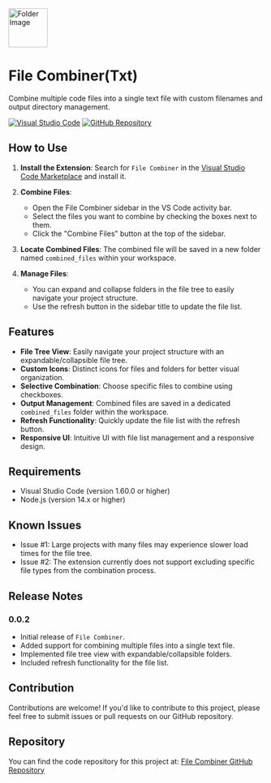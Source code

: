 <img src="https://github.com/user-attachments/assets/500953e7-2a72-4fb6-82ac-59f2d702fefd" alt="Folder Image" width="77"/>

# File Combiner(Txt)

Combine multiple code files into a single text file with custom filenames and output directory management.

[![Visual Studio Code](https://img.shields.io/visual-studio-marketplace/i/Varunpanchal.file-combiner)](https://marketplace.visualstudio.com/items?itemName=Varunpanchal.file-combiner)
[![GitHub Repository](https://img.shields.io/badge/GitHub-Repository-blue)](https://github.com/ImNotVarun/Vscode-Extention_CodeToTxt)

## How to Use

1. **Install the Extension**: Search for `File Combiner` in the [Visual Studio Code Marketplace](https://marketplace.visualstudio.com/items?itemName=Varunpanchal.file-combiner) and install it.

2. **Combine Files**:
   - Open the File Combiner sidebar in the VS Code activity bar.
   - Select the files you want to combine by checking the boxes next to them.
   - Click the "Combine Files" button at the top of the sidebar.

3. **Locate Combined Files**: The combined file will be saved in a new folder named `combined_files` within your workspace.

4. **Manage Files**:
   - You can expand and collapse folders in the file tree to easily navigate your project structure.
   - Use the refresh button in the sidebar title to update the file list.

## Features

- **File Tree View**: Easily navigate your project structure with an expandable/collapsible file tree.
- **Custom Icons**: Distinct icons for files and folders for better visual organization.
- **Selective Combination**: Choose specific files to combine using checkboxes.
- **Output Management**: Combined files are saved in a dedicated `combined_files` folder within the workspace.
- **Refresh Functionality**: Quickly update the file list with the refresh button.
- **Responsive UI**: Intuitive UI with file list management and a responsive design.

## Requirements

- Visual Studio Code (version 1.60.0 or higher)
- Node.js (version 14.x or higher)


## Known Issues

* Issue #1: Large projects with many files may experience slower load times for the file tree.
* Issue #2: The extension currently does not support excluding specific file types from the combination process.

## Release Notes

### 0.0.2

- Initial release of `File Combiner`.
- Added support for combining multiple files into a single text file.
- Implemented file tree view with expandable/collapsible folders.
- Included refresh functionality for the file list.

## Contribution

Contributions are welcome! If you'd like to contribute to this project, please feel free to submit issues or pull requests on our GitHub repository.

## Repository

You can find the code repository for this project at: [File Combiner GitHub Repository](https://github.com/ImNotVarun/Vscode-Extention_CodeToTxt)

